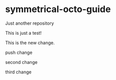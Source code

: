 # symmetrical-octo-guide
Just another repository

This is just a test!

This is the new change.

push change

second change

third change